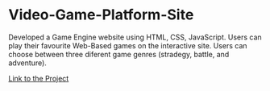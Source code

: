 # Video-Game-Platform-Site
Developed a Game Engine website using HTML, CSS, JavaScript. Users can play their favourite Web-Based games on the interactive site. Users can choose between three diferent game genres (stradegy, battle, and adventure).


[Link to the Project](https://Game-Platform-Site-John-Brennan.johnnyt001.repl.co)

